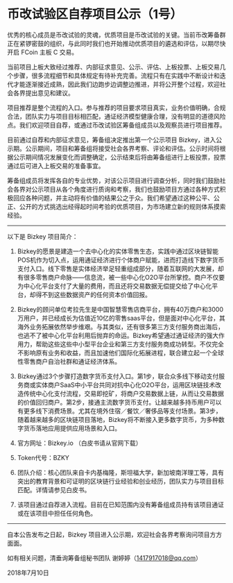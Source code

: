 # 币改试验区自荐项目公示（1号）


优秀的核心成员是币改试验的灵魂，优质项目是币改试验的关键。当前币改筹备群正在紧锣密鼓的组织，与此同时我们也开始推动优质项目的遴选和评估，以期尽快开启 FCoin 主板 C 交易。



当前项目上板大致经过推荐、内部征求意见、公示、评估、上板投票、上板交易几个步骤，很多流程细节和具体规定有待补充完善。流程只有在实践中不断设计和迭代才能逐渐接近成熟，因此我们边跑步边调整边推进，并将公开整个过程，欢迎社会各界提出意见和建议。



项目推荐是整个流程的入口。参与推荐的项目要求项目真实，业务价值明确，合规合法，团队实力与项目目标相匹配，通证经济模型健康合理，没有明显的道德风险点。我们欢迎项目自荐，或通过币改试验区筹备组成员以及观察员进行项目推荐。



目前通过自荐和内部征求意见，筹备组决定推出第一个公示项目 Bizkey，进入公示期。公示期间，项目和筹备组将接受社会各界考察、评论和评估。公示时间将根据公示期间情况发展变化而调整确定，公示结束后将由筹备组进行上板投票，投票通过后可进入上板交易的准备事宜。



筹备组成员将发挥各自的专业优势，对该公示项目进行调查分析，同时我们鼓励社会各界对公示项目从各个角度进行质询和考察，我们也鼓励项目方通过各种方式积极回应各种问题，并主动将有价值的结果公之于众。我们希望通过这种公平、公正、公开的方式挑选出经得起时间考验的优质项目，为市场建立新的规则体系摸索经验。



---------------------------------------------



以下是 Bizkey 项目简介：



1. Bizkey的愿景是建造一个去中心化的实体零售生态，实践中通过区块链智能POS机作为切入点，运用通证经济进行个体商户赋能，进而打造线下数字货币支付入口。线下零售是实体经济举足轻重组成部分，随着互联网的大发展，却有很多零售商户命脉——信息流，被一些中心化O2O平台所掌控。商户不仅要为中心化平台支付了大量的费用，而且还将交易数据无偿提交给了中心化平台，却得不到这些数据资产的任何资本价值回报。



2. Bizkey的顾问单位考拉先生是中国智慧零售店商平台，拥有40万商户和3000万用户，并已经成长为估值近10亿的零售saas平台，但是面对中心化平台，其海外业务拓展依然举步维艰。与其类似，还有很多第三方支付服务商出海后，也逃不了被中心化平台利用后抛弃的命运。Bizkey希望通过通证经济的强大作用力，帮助这些这些中小型平台企业和第三方支付服务商成功转型。不仅完全不影响原有业务和收益，而且加速他们国际化拓展进程，联合建立起一个全球性零售商户自治社群和通证经济体系。



3. Bizkey通过3个步骤打造数字货币支付入口。第1步，联合众多线下移动支付服务商或实体商户SaaS中小平台共同对抗中心化O2O平台，运用区块链技术改造传统中心化支付流程，交易即挖矿，将商户交易数据上链，从而让交易数据的价值回归商户。第2步，接通主流数字货币支付。让越来越多持币用户可以有更多线下消费场景。尤其在境外住宿／餐饮／奢侈品等支付场景。第3步，随着越来越多的区块链项目落地，Bizkey将不断接入更多数字货币，为多种数字货币落地应用提供应用场景和入口。



4. 官方网址：Bizkey.io （白皮书请从官网下载）



5. Token代号：BZKY



6. 团队介绍：核心团队来自卡内基梅隆，斯坦福大学，新加坡南洋理工等，具有突出的教育背景和可证明的区块链行业经验和创业经历，团队实力与项目目标匹配。详情请参见白皮书。



7. 该项目通过自荐进入流程。目前在已知范围内没有筹备组成员持有该项目通证或在该项目中担任任何角色。



-------------------------------------------



自本公告发布之日起，Bizkey 项目进入公示期，欢迎社会各界考察询问项目方方面面。



如有相关问题，清垂询筹备组秘书团队  谢婷婷（1417917018@qq.com）



2018年7月10日